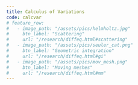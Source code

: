 ```yaml
---
title: Calculus of Variations
code: calcvar
# feature_row:
#   - image_path: "/assets/pics/helmholtz.jpg" 
#     btn_label: "Scattering"
#     url: "/research/diffeq.html#scattering"
#   - image_path: "/assets/pics/seuler_cat.png" 
#     btn_label: "Geometric integration"
#     url: "/research/diffeq.html#gi"
#   - image_path: "/assets/pics/mov_mesh.png" 
#     btn_label: "Moving meshes"
#     url: "/research/diffeq.html#mm"
---
```

